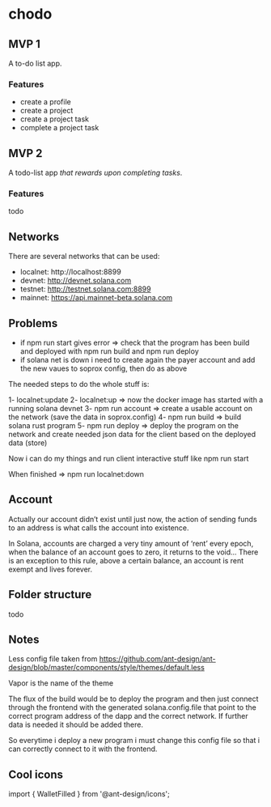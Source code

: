 # chodo

## MVP 1

A to-do list app.

### Features

- create a profile
- create a project
- create a project task
- complete a project task

## MVP 2

A todo-list app _that rewards upon completing tasks_.

### Features

todo

## Networks

There are several networks that can be used:

- localnet: http://localhost:8899
- devnet: http://devnet.solana.com
- testnet: http://testnet.solana.com:8899
- mainnet: https://api.mainnet-beta.solana.com

## Problems

- if npm run start gives error => check that the program has been build and deployed with npm run build and npm run deploy
- if solana net is down i need to create again the payer account and add the new vaues to soprox config, then do as above

The needed steps to do the whole stuff is:

1- localnet:update
2- localnet:up => now the docker image has started with a running solana devnet
3- npm run account => create a usable account on the network (save the data in soprox.config)
4- npm run build => build solana rust program
5- npm run deploy => deploy the program on the network and create needed json data for the client based on the deployed data (store)

Now i can do my things and run client interactive stuff like npm run start

When finished => npm run localnet:down

## Account

Actually our account didn’t exist until just now, the action of sending funds to an address is what calls the account into existence.

In Solana, accounts are charged a very tiny amount of ‘rent’ every epoch, when the balance of an account goes to zero, it returns to the void...
There is an exception to this rule, above a certain balance, an account is rent exempt and lives forever.

## Folder structure

todo

## Notes

Less config file taken from
<https://github.com/ant-design/ant-design/blob/master/components/style/themes/default.less>

Vapor is the name of the theme

The flux of the build would be to deploy the program and then just connect through the frontend with the generated solana.config.file that point to the correct program address of the dapp and the correct network.
If further data is needed it should be added there.

So everytime i deploy a new program i must change this config file so that i can correctly connect to it with the frontend.

## Cool icons

import { WalletFilled } from '@ant-design/icons';

<WalletFilled />
